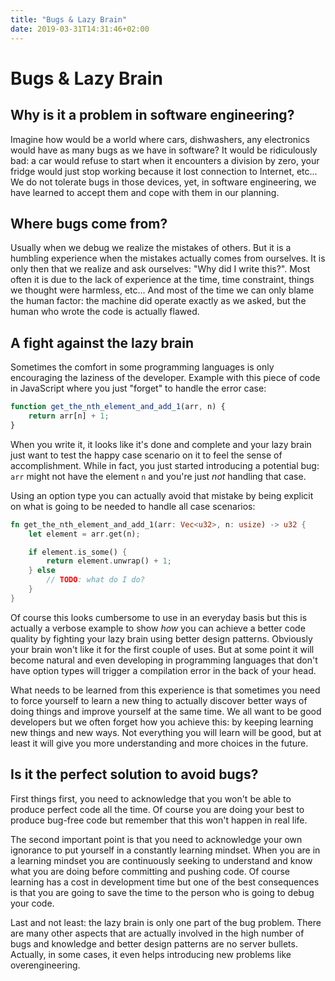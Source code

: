 ```yaml
---
title: "Bugs & Lazy Brain"
date: 2019-03-31T14:31:46+02:00
---
```


Bugs & Lazy Brain
=================

Why is it a problem in software engineering?
--------------------------------------------

Imagine how would be a world where cars, dishwashers, any electronics would
have as many bugs as we have in software? It would be ridiculously bad: a car
would refuse to start when it encounters a division by zero, your fridge would
just stop working because it lost connection to Internet, etc... We do not
tolerate bugs in those devices, yet, in software engineering, we have learned
to accept them and cope with them in our planning.

Where bugs come from?
---------------------

Usually when we debug we realize the mistakes of others. But it is a humbling
experience when the mistakes actually comes from ourselves. It is only then
that we realize and ask ourselves: "Why did I write this?". Most often it is
due to the lack of experience at the time, time constraint, things we thought
were harmless, etc... And most of the time we can only blame the human factor:
the machine did operate exactly as we asked, but the human who wrote the code
is actually flawed.

A fight against the lazy brain
------------------------------

Sometimes the comfort in some programming languages is only encouraging the
laziness of the developer. Example with this piece of code in JavaScript where
you just "forget" to handle the error case:

```javascript
function get_the_nth_element_and_add_1(arr, n) {
    return arr[n] + 1;
}
```

When you write it, it looks like it's done and complete and your lazy brain
just want to test the happy case scenario on it to feel the sense of
accomplishment. While in fact, you just started introducing a potential bug:
`arr` might not have the element `n` and you're just *not* handling that case.

Using an option type you can actually avoid that mistake by being explicit on
what is going to be needed to handle all case scenarios:

```rust
fn get_the_nth_element_and_add_1(arr: Vec<u32>, n: usize) -> u32 {
    let element = arr.get(n);

    if element.is_some() {
        return element.unwrap() + 1;
    } else
        // TODO: what do I do?
    }
}
```

Of course this looks cumbersome to use in an everyday basis but this is
actually a verbose example to show *how* you can achieve a better code quality
by fighting your lazy brain using better design patterns. Obviously your brain
won't like it for the first couple of uses. But at some point it will become
natural and even developing in programming languages that don't have option
types will trigger a compilation error in the back of your head.

What needs to be learned from this experience is that sometimes you need to
force yourself to learn a new thing to actually discover better ways of doing
things and improve yourself at the same time. We all want to be good developers
but we often forget how you achieve this: by keeping learning new things and
new ways. Not everything you will learn will be good, but at least it will give
you more understanding and more choices in the future.

Is it the perfect solution to avoid bugs?
-----------------------------------------

First things first, you need to acknowledge that you won't be able to produce
perfect code all the time. Of course you are doing your best to produce
bug-free code but remember that this won't happen in real life.

The second important point is that you need to acknowledge your own ignorance
to put yourself in a constantly learning mindset. When you are in a learning
mindset you are continuously seeking to understand and know what you are doing
before committing and pushing code. Of course learning has a cost in
development time but one of the best consequences is that you are going to save
the time to the person who is going to debug your code.

Last and not least: the lazy brain is only one part of the bug problem. There
are many other aspects that are actually involved in the high number of bugs
and knowledge and better design patterns are no server bullets. Actually, in
some cases, it even helps introducing new problems like overengineering.
